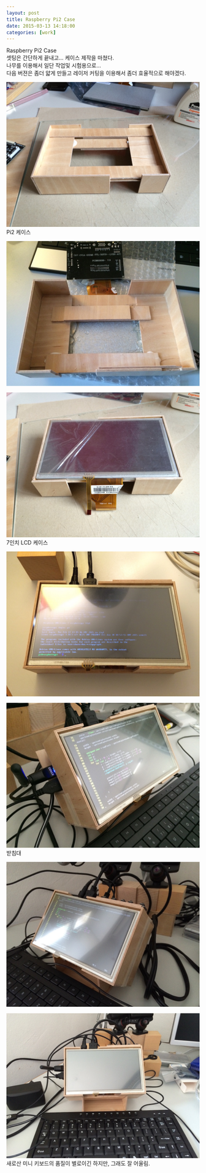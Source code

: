```yaml
---
layout: post
title: Raspberry Pi2 Case
date: 2015-03-13 14:18:00
categories: [work]
---
```

Raspberry Pi2 Case     
셋팅은 간단하게 끝내고... 케이스 제작을 마쳤다.    
나무를 이용해서 일단 작업및 시험용으로...    
다음 버젼은 좀더 얇게 만들고 레이저 커팅을 이용해서 좀더 효율적으로 해야겠다.    

![/assets/images/ofPi_01.jpg](/assets/images/pi2WoodCase-3.jpg)
Pi2 케이스     

![/assets/images/ofPi_01.jpg](/assets/images/pi2WoodCase-1.jpg)

![/assets/images/ofPi_01.jpg](/assets/images/pi2WoodCase-2.jpg)
7인치 LCD 케이스     

![/assets/images/ofPi_01.jpg](/assets/images/pi2WoodCase-7.jpg)

![/assets/images/ofPi_01.jpg](/assets/images/pi2WoodCase-5.jpg)
받침대    

![/assets/images/ofPi_01.jpg](/assets/images/pi2WoodCase-6.jpg)


![/assets/images/ofPi_01.jpg](/assets/images/pi2WoodCase-8.jpg)
새로산 미니 키보드의 품질이 별로이긴 하지만, 그래도 잘 어울림.   
